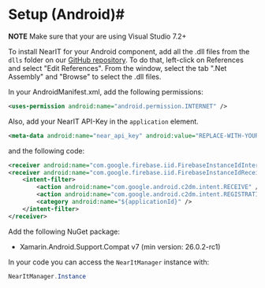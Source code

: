 # Setup (Android)#

**NOTE** Make sure that your are using Visual Studio 7.2+

To install NearIT for your Android component, add all the .dll files from the `dlls` folder on our <a href="https://github.com/nearit/Xamarin-SDK/" target="_blank">GitHub repository</a>. To do that, left-click on References and select "Edit References". From the window, select the tab ".Net Assembly" and "Browse" to select the .dll files.

In your AndroidManifest.xml, add the following permissions:
```xml
<uses-permission android:name="android.permission.INTERNET" />
```
Also, add your NearIT API-Key in the `application` element.
```xml
<meta-data android:name="near_api_key" android:value="REPLACE-WITH-YOUR-KEY" />
```
and the following code:
```xml
<receiver android:name="com.google.firebase.iid.FirebaseInstanceIdInternalReceiver" android:exported="false" />
<receiver android:name="com.google.firebase.iid.FirebaseInstanceIdReceiver" android:exported="true" 							android:permission="com.google.android.c2dm.permission.SEND">
	<intent-filter>
		<action android:name="com.google.android.c2dm.intent.RECEIVE" />
		<action android:name="com.google.android.c2dm.intent.REGISTRATION" />
		<category android:name="${applicationId}" />
	</intent-filter>
</receiver>
```

Add the following NuGet package:

- Xamarin.Android.Support.Compat v7 (min version: 26.0.2-rc1)

In your code you can access the `NearItManager` instance with:
```csharp
NearItManager.Instance
```
